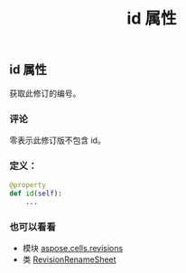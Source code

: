 ﻿---
title: id 属性
second_title: Aspose.Cells for Python via .NET API 参考文献
description:
type: docs
weight: 30
url: /zh/python-net/aspose.cells.revisions/revisionrenamesheet/id/
is_root: false
---
## id 属性

获取此修订的编号。

### 评论

零表示此修订版不包含 id。
### 定义：
```python
@property
def id(self):
    ...
```

### 也可以看看
* 模块 [aspose.cells.revisions](../../)
* 类 [RevisionRenameSheet](/cells/zh/python-net/aspose.cells.revisions/revisionrenamesheet)
